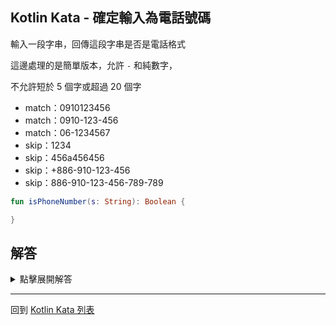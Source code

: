 ## Kotlin Kata - 確定輸入為電話號碼

輸入一段字串，回傳這段字串是否是電話格式

這邊處理的是簡單版本，允許 `-` 和純數字，

不允許短於 5 個字或超過 20 個字

- match：0910123456
- match：0910-123-456
- match：06-1234567
- skip：1234
- skip：456a456456
- skip：+886-910-123-456
- skip：886-910-123-456-789-789

```kotlin
fun isPhoneNumber(s: String): Boolean {

}
```

## 解答

<details>
  <summary>點擊展開解答</summary>

這題用來練習如何使用 regular expression 來進行字串判斷

我們可以嘗試用 `when` 將上述條件寫成單一表達式

```kotlin
fun isPhoneNumber(s: String) = when (true) {
    s.length < 5 || s.length > 20 -> false
    else -> Regex("""[0-9-]+""") matches s
}
```

</details>

------

回到 [Kotlin Kata 列表](index.md)
  
